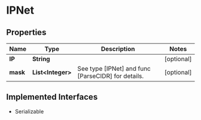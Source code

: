

# IPNet


## Properties

| Name | Type | Description | Notes |
|------------ | ------------- | ------------- | -------------|
|**IP** | **String** |  |  [optional] |
|**mask** | **List&lt;Integer&gt;** | See type [IPNet] and func [ParseCIDR] for details. |  [optional] |


## Implemented Interfaces

* Serializable


